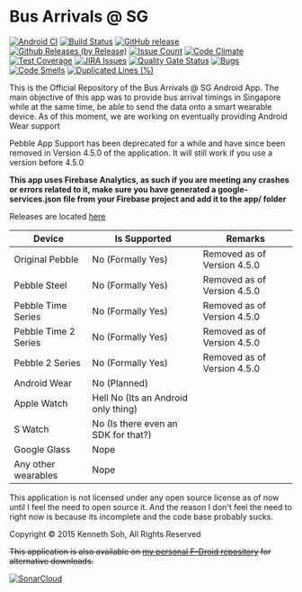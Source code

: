 # Bus Arrivals @ SG 
[![Android CI](https://github.com/itachi1706/SingBuses/workflows/Android%20CI/badge.svg)](https://github.com/itachi1706/SingBuses/actions)
[![Build Status](https://travis-ci.org/itachi1706/SingBuses.svg?branch=1.1)](https://travis-ci.org/itachi1706/SingBuses) [![GitHub release](https://img.shields.io/github/release/itachi1706/SingBuses.svg)](https://github.com/itachi1706/SingBuses/releases) [![Github Releases (by Release)](https://img.shields.io/github/downloads/itachi1706/SingBuses/latest/total.svg)](https://github.com/itachi1706/SingBuses/releases) [![Issue Count](https://codeclimate.com/github/itachi1706/SingBuses/badges/issue_count.svg)](https://codeclimate.com/github/itachi1706/SingBuses) [![Code Climate](https://codeclimate.com/github/itachi1706/SingBuses/badges/gpa.svg)](https://codeclimate.com/github/itachi1706/SingBuses) [![Test Coverage](https://codeclimate.com/github/itachi1706/SingBuses/badges/coverage.svg)](https://codeclimate.com/github/itachi1706/SingBuses/coverage) [![JIRA Issues](https://img.shields.io/badge/JIRA-Issues-blue)](https://itachi1706.atlassian.net/browse/SGBUSAND) [![Quality Gate Status](https://sonarcloud.io/api/project_badges/measure?project=itachi1706_SingBuses&metric=alert_status)](https://sonarcloud.io/summary/new_code?id=itachi1706_SingBuses) [![Bugs](https://sonarcloud.io/api/project_badges/measure?project=itachi1706_SingBuses&metric=bugs)](https://sonarcloud.io/summary/new_code?id=itachi1706_SingBuses) [![Code Smells](https://sonarcloud.io/api/project_badges/measure?project=itachi1706_SingBuses&metric=code_smells)](https://sonarcloud.io/summary/new_code?id=itachi1706_SingBuses) [![Duplicated Lines (%)](https://sonarcloud.io/api/project_badges/measure?project=itachi1706_SingBuses&metric=duplicated_lines_density)](https://sonarcloud.io/summary/new_code?id=itachi1706_SingBuses)

This is the Official Repository of the Bus Arrivals @ SG Android App. The main objective of this app was to provide bus arrival timings in
Singapore while at the same time, be able to send the data onto a smart wearable device. As of this moment, we are working on eventually providing Android Wear support  

Pebble App Support has been deprecated for a while and have since been removed in Version 4.5.0 of the application. It will still work if you use a version before 4.5.0

**This app uses Firebase Analytics, as such if you are meeting any crashes or errors related to it, make sure you have generated a google-services.json file from your Firebase project and add it to the app/ folder**

Releases are located [here](https://github.com/itachi1706/SingBuses/releases)

| Device | Is Supported | Remarks |
| ------ | ------------ | ------- |
| Original Pebble | No (Formally Yes) | Removed as of Version 4.5.0 |
| Pebble Steel | No (Formally Yes) | Removed as of Version 4.5.0 |
| Pebble Time Series | No (Formally Yes) | Removed as of Version 4.5.0 |
| Pebble Time 2 Series | No (Formally Yes) | Removed as of Version 4.5.0 |
| Pebble 2 Series | No (Formally Yes) | Removed as of Version 4.5.0 |
| Android Wear | No (Planned) |  |
| Apple Watch | Hell No (Its an Android only thing) |  |
| S Watch | No (Is there even an SDK for that?) |  |
| Google Glass | Nope |  |
| Any other wearables | Nope |  |

This application is not licensed under any open source license as of now until I feel the need to open source it. And the reason I don't feel the need to right now is because its incomplete and the code base probably sucks.

Copyright © 2015 Kenneth Soh, All Rights Reserved


~~This application is also available on [my personal F-Droid repository](https://fdroid.itachi1706.com/) for alternative downloads.~~

[![SonarCloud](https://sonarcloud.io/images/project_badges/sonarcloud-black.svg)](https://sonarcloud.io/summary/new_code?id=itachi1706_SingBuses)
